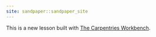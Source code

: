 ```yaml
---
site: sandpaper::sandpaper_site
---
```


This is a new lesson built with [The Carpentries Workbench][workbench]. 


[workbench]: https://azinkarimzad.github.io/Imaging_the_unseen/

